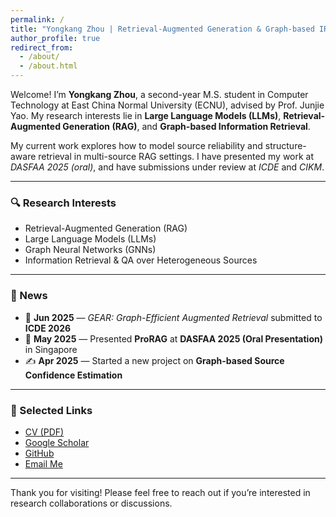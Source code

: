 ```yaml
---
permalink: /
title: "Yongkang Zhou | Retrieval-Augmented Generation & Graph-based IR"
author_profile: true
redirect_from: 
  - /about/
  - /about.html
---
```


Welcome! I’m **Yongkang Zhou**, a second-year M.S. student in Computer Technology at East China Normal University (ECNU), advised by Prof. Junjie Yao. My research interests lie in **Large Language Models (LLMs)**, **Retrieval-Augmented Generation (RAG)**, and **Graph-based Information Retrieval**.

My current work explores how to model source reliability and structure-aware retrieval in multi-source RAG settings. I have presented my work at *DASFAA 2025 (oral)*, and have submissions under review at *ICDE* and *CIKM*.

---

### 🔍 Research Interests
- Retrieval-Augmented Generation (RAG)
- Large Language Models (LLMs)
- Graph Neural Networks (GNNs)
- Information Retrieval & QA over Heterogeneous Sources

---

### 📰 News

- 📄 **Jun 2025** — *GEAR: Graph-Efficient Augmented Retrieval* submitted to **ICDE 2026**
- 🎤 **May 2025** — Presented **ProRAG** at **DASFAA 2025 (Oral Presentation)** in Singapore
- ✍ **Apr 2025** — Started a new project on **Graph-based Source Confidence Estimation**

---

### 📂 Selected Links

- [CV (PDF)](/files/Yongkang_Zhou_CV.pdf)
- [Google Scholar](https://scholar.google.com/)
- [GitHub](https://github.com/mumusan0102)
- [Email Me](mailto:your_email@domain.com)

---

Thank you for visiting! Please feel free to reach out if you’re interested in research collaborations or discussions.

